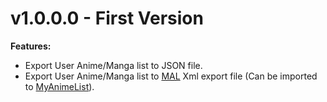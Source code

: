 # v1.0.0.0 - First Version

**Features:**
- Export User Anime/Manga list to JSON file.
- Export User Anime/Manga list to [MAL](https://myanimelist.net/) Xml export file (Can be imported to [MyAnimeList](https://myanimelist.net/import.php)).